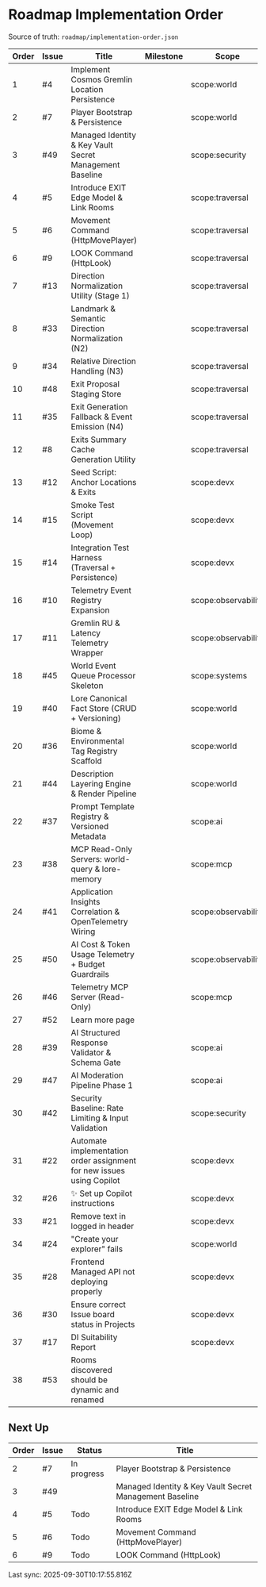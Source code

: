 # Roadmap Implementation Order

Source of truth: `roadmap/implementation-order.json`

| Order | Issue | Title                                                                 | Milestone | Scope               | Type         | Status      |
| ----- | ----- | --------------------------------------------------------------------- | --------- | ------------------- | ------------ | ----------- |
| 1     | #4    | Implement Cosmos Gremlin Location Persistence                         |           | scope:world         | feature      | Done        |
| 2     | #7    | Player Bootstrap & Persistence                                        |           | scope:world         | feature      | In progress |
| 3     | #49   | Managed Identity & Key Vault Secret Management Baseline               |           | scope:security      | type:infra   |             |
| 4     | #5    | Introduce EXIT Edge Model & Link Rooms                                |           | scope:traversal     | feature      | Todo        |
| 5     | #6    | Movement Command (HttpMovePlayer)                                     |           | scope:traversal     | feature      | Todo        |
| 6     | #9    | LOOK Command (HttpLook)                                               |           | scope:traversal     | feature      | Todo        |
| 7     | #13   | Direction Normalization Utility (Stage 1)                             |           | scope:traversal     | feature      | Todo        |
| 8     | #33   | Landmark & Semantic Direction Normalization (N2)                      |           | scope:traversal     | feature      | Todo        |
| 9     | #34   | Relative Direction Handling (N3)                                      |           | scope:traversal     | feature      | Done        |
| 10    | #48   | Exit Proposal Staging Store                                           |           | scope:traversal     | feature      | Todo        |
| 11    | #35   | Exit Generation Fallback & Event Emission (N4)                        |           | scope:traversal     | feature      | Todo        |
| 12    | #8    | Exits Summary Cache Generation Utility                                |           | scope:traversal     | feature      | Todo        |
| 13    | #12   | Seed Script: Anchor Locations & Exits                                 |           | scope:devx          | feature      | Todo        |
| 14    | #15   | Smoke Test Script (Movement Loop)                                     |           | scope:devx          | test         | Todo        |
| 15    | #14   | Integration Test Harness (Traversal + Persistence)                    |           | scope:devx          | test         |             |
| 16    | #10   | Telemetry Event Registry Expansion                                    |           | scope:observability | feature      | Todo        |
| 17    | #11   | Gremlin RU & Latency Telemetry Wrapper                                |           | scope:observability | feature      | Todo        |
| 18    | #45   | World Event Queue Processor Skeleton                                  |           | scope:systems       | feature      | Todo        |
| 19    | #40   | Lore Canonical Fact Store (CRUD + Versioning)                         |           | scope:world         | feature      | Todo        |
| 20    | #36   | Biome & Environmental Tag Registry Scaffold                           |           | scope:world         | feature      | Todo        |
| 21    | #44   | Description Layering Engine & Render Pipeline                         |           | scope:world         | feature      | Todo        |
| 22    | #37   | Prompt Template Registry & Versioned Metadata                         |           | scope:ai            | feature      | Todo        |
| 23    | #38   | MCP Read-Only Servers: world-query & lore-memory                      |           | scope:mcp           | feature      | Todo        |
| 24    | #41   | Application Insights Correlation & OpenTelemetry Wiring               |           | scope:observability | infra        | Todo        |
| 25    | #50   | AI Cost & Token Usage Telemetry + Budget Guardrails                   |           | scope:observability | type:feature |             |
| 26    | #46   | Telemetry MCP Server (Read-Only)                                      |           | scope:mcp           | feature      | Todo        |
| 27    | #52   | Learn more page                                                       |           |                     | enhancement  | Todo        |
| 28    | #39   | AI Structured Response Validator & Schema Gate                        |           | scope:ai            | feature      | Todo        |
| 29    | #47   | AI Moderation Pipeline Phase 1                                        |           | scope:ai            | feature      | Todo        |
| 30    | #42   | Security Baseline: Rate Limiting & Input Validation                   |           | scope:security      | infra        | Todo        |
| 31    | #22   | Automate implementation order assignment for new issues using Copilot |           | scope:devx          | enhancement  | Done        |
| 32    | #26   | ✨ Set up Copilot instructions                                        |           | scope:devx          | enhancement  | Done        |
| 33    | #21   | Remove text in logged in header                                       |           | scope:devx          | enhancement  | Done        |
| 34    | #24   | "Create your explorer" fails                                          |           | scope:world         | bug          | Done        |
| 35    | #28   | Frontend Managed API not deploying properly                           |           | scope:devx          | bug          | Done        |
| 36    | #30   | Ensure correct Issue board status in Projects                         |           | scope:devx          | enhancement  | Done        |
| 37    | #17   | DI Suitability Report                                                 |           | scope:devx          | docs         |             |
| 38    | #53   | Rooms discovered should be dynamic and renamed                        |           |                     |              | Todo        |

## Next Up

| Order | Issue | Status      | Title                                                   |
| ----- | ----- | ----------- | ------------------------------------------------------- |
| 2     | #7    | In progress | Player Bootstrap & Persistence                          |
| 3     | #49   |             | Managed Identity & Key Vault Secret Management Baseline |
| 4     | #5    | Todo        | Introduce EXIT Edge Model & Link Rooms                  |
| 5     | #6    | Todo        | Movement Command (HttpMovePlayer)                       |
| 6     | #9    | Todo        | LOOK Command (HttpLook)                                 |

Last sync: 2025-09-30T10:17:55.816Z
